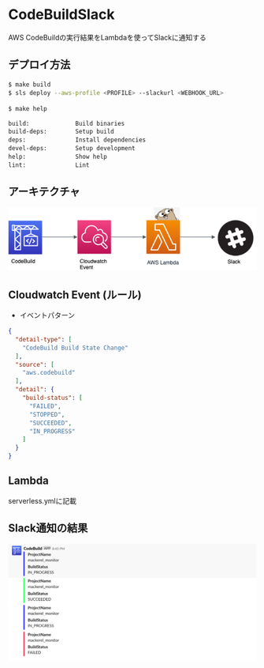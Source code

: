 # CodeBuildSlack

AWS CodeBuildの実行結果をLambdaを使ってSlackに通知する

## デプロイ方法

```bash
$ make build
$ sls deploy --aws-profile <PROFILE> --slackurl <WEBHOOK_URL>
```

`$ make help`
```bash
build:             Build binaries
build-deps:        Setup build
deps:              Install dependencies
devel-deps:        Setup development
help:              Show help
lint:              Lint
```

## アーキテクチャ

![アーキテクチャ](./img/CodeBuildSlack.png)


## Cloudwatch Event (ルール)

- イベントパターン

```json
{
  "detail-type": [
    "CodeBuild Build State Change"
  ],
  "source": [
    "aws.codebuild"
  ],
  "detail": {
    "build-status": [
      "FAILED",
      "STOPPED",
      "SUCCEEDED",
      "IN_PROGRESS"
    ]
  }
}
```

## Lambda

serverless.ymlに記載

## Slack通知の結果

![Slack通知](./img/codebuild-slack-go2.png)
